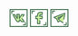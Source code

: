 <p align="center">
  <a href="https://vk.com/mopo3ilo"><img src="vk-vk.svg" style="height: 32px;"></a>
  <a href="https://facebook.com/mopo3ilo"><img src="facebook.svg" style="height: 32px;"></a>
  <a href="https://telegram.me/mopo3ilo"><img src="telegram.svg" style="height: 32px;"></a>
</p>

